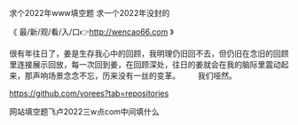 求个2022年www填空题
求一个2022年没封的


《 最/新/观/看/入/口👉http://wencao66.com 》

很有年往日了，姜是生存我心中的回顾，我明理仍旧回不去，但仍旧在念旧的回顾里连接展示回放，每一次回到姜，在回顾深处，往日的姜就会在我的脑际里震动起来，那声响场景念念不忘，历来没有一丝的变革。
　　我们哑然。


https://github.com/vorees?tab=repositories




网站填空题飞卢2022三w点com中间填什么
